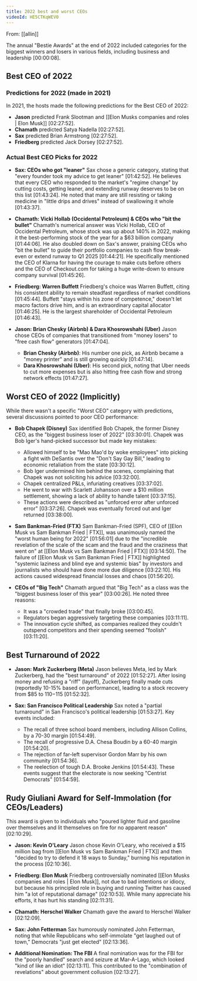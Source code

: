 ```yaml
---
title: 2022 best and worst CEOs
videoId: HE5CTKqWEV0
---
```


From: [[allin]] <br/> 

The annual "Bestie Awards" at the end of 2022 included categories for the biggest winners and losers in various fields, including business and leadership <a class="yt-timestamp" data-t="00:00:08">[00:00:08]</a>.

## Best CEO of 2022

### Predictions for 2022 (made in 2021)
In 2021, the hosts made the following predictions for the Best CEO of 2022:
*   **Jason** predicted Frank Slootman and [[Elon Musks companies and roles | Elon Musk]] <a class="yt-timestamp" data-t="02:27:52">[02:27:52]</a>.
*   **Chamath** predicted Satya Nadella <a class="yt-timestamp" data-t="02:27:52">[02:27:52]</a>.
*   **Sax** predicted Brian Armstrong <a class="yt-timestamp" data-t="02:27:52">[02:27:52]</a>.
*   **Friedberg** predicted Jack Dorsey <a class="yt-timestamp" data-t="02:27:52">[02:27:52]</a>.

### Actual Best CEO Picks for 2022

*   **Sax: CEOs who got "leaner"**
    Sax chose a generic category, stating that "every founder took my advice to get leaner" <a class="yt-timestamp" data-t="01:42:52">[01:42:52]</a>. He believes that every CEO who responded to the market's "regime change" by cutting costs, getting leaner, and extending runway deserves to be on this list <a class="yt-timestamp" data-t="01:43:24">[01:43:24]</a>. He noted that many are still resisting or taking medicine in "little drips and drives" instead of swallowing it whole <a class="yt-timestamp" data-t="01:43:37">[01:43:37]</a>.

*   **Chamath: Vicki Hollab (Occidental Petroleum) & CEOs who "bit the bullet"**
    Chamath's numerical answer was Vicki Hollab, CEO of Occidental Petroleum, whose stock was up about 140% in 2022, making it the best-performing stock of the year for a $63 billion company <a class="yt-timestamp" data-t="01:44:06">[01:44:06]</a>. He also doubled down on Sax's answer, praising CEOs who "bit the bullet" to guide their portfolio companies to cash flow break-even or extend runway to Q1 2025 <a class="yt-timestamp" data-t="01:44:21">[01:44:21]</a>. He specifically mentioned the CEO of Klarna for having the courage to make cuts before others and the CEO of Checkout.com for taking a huge write-down to ensure company survival <a class="yt-timestamp" data-t="01:45:26">[01:45:26]</a>.

*   **Friedberg: Warren Buffett**
    Friedberg's choice was Warren Buffett, citing his consistent ability to remain steadfast regardless of market conditions <a class="yt-timestamp" data-t="01:45:44">[01:45:44]</a>. Buffett "stays within his zone of competence," doesn't let macro factors drive him, and is an extraordinary capital allocator <a class="yt-timestamp" data-t="01:46:25">[01:46:25]</a>. He is the largest shareholder of Occidental Petroleum <a class="yt-timestamp" data-t="01:46:43">[01:46:43]</a>.

*   **Jason: Brian Chesky (Airbnb) & Dara Khosrowshahi (Uber)**
    Jason chose CEOs of companies that transitioned from "money losers" to "free cash flow" generators <a class="yt-timestamp" data-t="01:47:04">[01:47:04]</a>.
    *   **Brian Chesky (Airbnb)**: His number one pick, as Airbnb became a "money printer" and is still growing quickly <a class="yt-timestamp" data-t="01:47:14">[01:47:14]</a>.
    *   **Dara Khosrowshahi (Uber)**: His second pick, noting that Uber needs to cut more expenses but is also hitting free cash flow and strong network effects <a class="yt-timestamp" data-t="01:47:27">[01:47:27]</a>.

## Worst CEO of 2022 (Implicitly)

While there wasn't a specific "Worst CEO" category with predictions, several discussions pointed to poor CEO performance:

*   **Bob Chapek (Disney)**
    Sax identified Bob Chapek, the former Disney CEO, as the "biggest business loser of 2022" <a class="yt-timestamp" data-t="03:30:01">[03:30:01]</a>. Chapek was Bob Iger's hand-picked successor but made key mistakes:
    *   Allowed himself to be "Mao Mao'd by woke employees" into picking a fight with DeSantis over the "Don't Say Gay Bill," leading to economic retaliation from the state <a class="yt-timestamp" data-t="03:30:12">[03:30:12]</a>.
    *   Bob Iger undermined him behind the scenes, complaining that Chapek was not soliciting his advice <a class="yt-timestamp" data-t="03:32:00">[03:32:00]</a>.
    *   Chapek centralized P&Ls, infuriating creatives <a class="yt-timestamp" data-t="03:37:02">[03:37:02]</a>.
    *   He went to war with Scarlett Johansson over a $10 million settlement, showing a lack of ability to handle talent <a class="yt-timestamp" data-t="03:37:15">[03:37:15]</a>.
    *   These actions were described as "unforced error after unforced error" <a class="yt-timestamp" data-t="03:37:26">[03:37:26]</a>. Chapek was eventually forced out and Iger returned <a class="yt-timestamp" data-t="03:38:00">[03:38:00]</a>.

*   **Sam Bankman-Fried (FTX)**
    Sam Bankman-Fried (SPF), CEO of [[Elon Musk vs Sam Bankman Fried | FTX]], was unanimously named the "worst human being for 2022" <a class="yt-timestamp" data-t="01:56:01">[01:56:01]</a> due to the "incredible revelation of the scale of the scam and the fraud and the craziness that went on" at [[Elon Musk vs Sam Bankman Fried | FTX]] <a class="yt-timestamp" data-t="03:14:50">[03:14:50]</a>. The failure of [[Elon Musk vs Sam Bankman Fried | FTX]] highlighted "systemic laziness and blind eye and systemic bias" by investors and journalists who should have done more due diligence <a class="yt-timestamp" data-t="03:22:10">[03:22:10]</a>. His actions caused widespread financial losses and chaos <a class="yt-timestamp" data-t="01:56:20">[01:56:20]</a>.

*   **CEOs of "Big Tech"**
    Chamath argued that "Big Tech" as a class was the "biggest business loser of this year" <a class="yt-timestamp" data-t="03:00:26">[03:00:26]</a>. He noted three reasons:
    *   It was a "crowded trade" that finally broke <a class="yt-timestamp" data-t="03:00:45">[03:00:45]</a>.
    *   Regulators began aggressively targeting these companies <a class="yt-timestamp" data-t="03:11:11">[03:11:11]</a>.
    *   The innovation cycle shifted, as companies realized they couldn't outspend competitors and their spending seemed "foolish" <a class="yt-timestamp" data-t="03:11:20">[03:11:20]</a>.

## Best Turnaround of 2022

*   **Jason: Mark Zuckerberg (Meta)**
    Jason believes Meta, led by Mark Zuckerberg, had the "best turnaround" of 2022 <a class="yt-timestamp" data-t="01:52:27">[01:52:27]</a>. After losing money and refusing a "riff" (layoff), Zuckerberg finally made cuts (reportedly 10-15% based on performance), leading to a stock recovery from $85 to $110-$115 <a class="yt-timestamp" data-t="01:52:32">[01:52:32]</a>.

*   **Sax: San Francisco Political Leadership**
    Sax noted a "partial turnaround" in San Francisco's political leadership <a class="yt-timestamp" data-t="01:53:27">[01:53:27]</a>. Key events included:
    *   The recall of three school board members, including Allison Collins, by a 70-30 margin <a class="yt-timestamp" data-t="01:54:49">[01:54:49]</a>.
    *   The recall of progressive D.A. Chesa Boudin by a 60-40 margin <a class="yt-timestamp" data-t="01:54:20">[01:54:20]</a>.
    *   The rejection of far-left supervisor Gordon Marr by his own community <a class="yt-timestamp" data-t="01:54:36">[01:54:36]</a>.
    *   The reelection of tough D.A. Brooke Jenkins <a class="yt-timestamp" data-t="01:54:43">[01:54:43]</a>.
    These events suggest that the electorate is now seeking "Centrist Democrats" <a class="yt-timestamp" data-t="01:54:59">[01:54:59]</a>.

## Rudy Giuliani Award for Self-Immolation (for CEOs/Leaders)

This award is given to individuals who "poured lighter fluid and gasoline over themselves and lit themselves on fire for no apparent reason" <a class="yt-timestamp" data-t="02:10:29">[02:10:29]</a>.

*   **Jason: Kevin O'Leary**
    Jason chose Kevin O'Leary, who received a $15 million bag from [[Elon Musk vs Sam Bankman Fried | FTX]] and then "decided to try to defend it 18 ways to Sunday," burning his reputation in the process <a class="yt-timestamp" data-t="02:10:36">[02:10:36]</a>.

*   **Friedberg: Elon Musk**
    Friedberg controversially nominated [[Elon Musks companies and roles | Elon Musk]], not due to bad intentions or idiocy, but because his principled role in buying and running Twitter has caused him "a lot of reputational damage" <a class="yt-timestamp" data-t="02:10:53">[02:10:53]</a>. While many appreciate his efforts, it has hurt his standing <a class="yt-timestamp" data-t="02:11:31">[02:11:31]</a>.

*   **Chamath: Herschel Walker**
    Chamath gave the award to Herschel Walker <a class="yt-timestamp" data-t="02:12:09">[02:12:09]</a>.

*   **Sax: John Fetterman**
    Sax humorously nominated John Fetterman, noting that while Republicans who self-immolate "get laughed out of town," Democrats "just get elected" <a class="yt-timestamp" data-t="02:13:36">[02:13:36]</a>.

*   **Additional Nomination: The FBI**
    A final nomination was for the FBI for the "poorly handled" search and seizure at Mar-A-Lago, which looked "kind of like an idiot" <a class="yt-timestamp" data-t="02:13:11">[02:13:11]</a>. This contributed to the "combination of revelations" about government collusion <a class="yt-timestamp" data-t="02:13:27">[02:13:27]</a>.